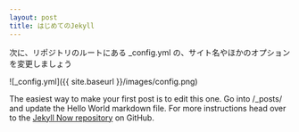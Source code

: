 ```yaml
---
layout: post
title: はじめてのJekyll
---
```



次に、リポジトリのルートにある _config.yml の、サイト名やほかのオプションを変更しましょう

![_config.yml]({{ site.baseurl }}/images/config.png)

The easiest way to make your first post is to edit this one. Go into /_posts/ and update the Hello World markdown file. For more instructions head over to the [Jekyll Now repository](https://github.com/barryclark/jekyll-now) on GitHub.
